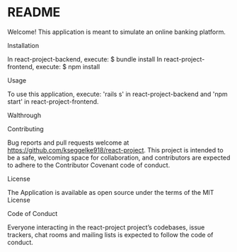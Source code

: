 # README

Welcome! This application is meant to simulate an online banking platform.

Installation

In react-project-backend, execute: $ bundle install
In react-project-frontend, execute: $ npm install 

Usage

To use this application, execute: 'rails s' in react-project-backend and 'npm start' in react-project-frontend.

Walthrough

Contributing

Bug reports and pull requests welcome at https://github.com/kseggelke918/react-project. This project is intended to be a safe, welcoming space for collaboration, and contributors are expected to adhere to the Contributor Covenant code of conduct.

License

The Application is available as open source under the terms of the MIT License

Code of Conduct

Everyone interacting in the react-project project’s codebases, issue trackers, chat rooms and mailing lists is expected to follow the code of conduct.